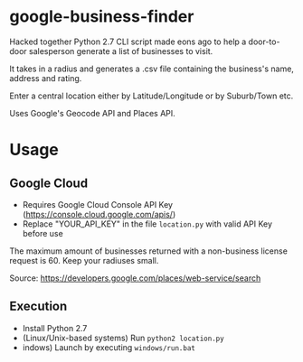 # google-business-finder
Hacked together Python 2.7 CLI script made eons ago to help a door-to-door salesperson generate a list of businesses to visit.

It takes in a radius and generates a .csv file containing the business's name, address and rating.

Enter a central location either by Latitude/Longitude or by Suburb/Town etc.

Uses Google's Geocode API and Places API.

# Usage
## Google Cloud
* Requires Google Cloud Console API Key (https://console.cloud.google.com/apis/)
* Replace "YOUR_API_KEY" in the file `location.py` with valid API Key before use

The maximum amount of businesses returned with a non-business license request is 60.
Keep your radiuses small.

Source: https://developers.google.com/places/web-service/search

## Execution
* Install Python 2.7
* (Linux/Unix-based systems) Run `python2 location.py`
* indows) Launch by executing `windows/run.bat`
